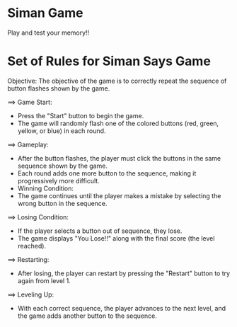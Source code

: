 # Siman Game 

Play and test your memory!! 

# Set of Rules for Siman Says Game

Objective:
The objective of the game is to correctly repeat the sequence of button flashes shown by the game.

==> Game Start:

- Press the "Start" button to begin the game.
- The game will randomly flash one of the colored buttons (red, green, yellow, or blue) in each round.
  
==> Gameplay:

- After the button flashes, the player must click the buttons in the same sequence shown by the game.
- Each round adds one more button to the sequence, making it progressively more difficult.
- Winning Condition:
- The game continues until the player makes a mistake by selecting the wrong button in the sequence.

==> Losing Condition:

- If the player selects a button out of sequence, they lose.
- The game displays "You Lose!!" along with the final score (the level reached).

==> Restarting:

- After losing, the player can restart by pressing the "Restart" button to try again from level 1.

==> Leveling Up:

- With each correct sequence, the player advances to the next level, and the game adds another button to the sequence.

